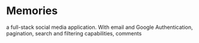 # Memories
a full-stack social media application. With email and Google Authentication, pagination, search and filtering capabilities, comments
